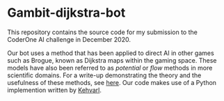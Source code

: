 # Gambit-dijkstra-bot
This repository contains the source code for my submission to the CoderOne AI challenge in December 2020.

Our bot uses a method that has been applied to direct AI in other games such as Brogue, known as Dijkstra maps within the gaming space. These models have also been referred to as _potential_ or _flow_ methods in more scientific domains. For a write-up demonstrating the theory and the usefulness of these methods, see [here](http://www.roguebasin.com/index.php?title=The_Incredible_Power_of_Dijkstra_Maps). Our code makes use of a Python implemention written by [Kehvarl](https://github.com/Kehvarl/Dijkstra). 


